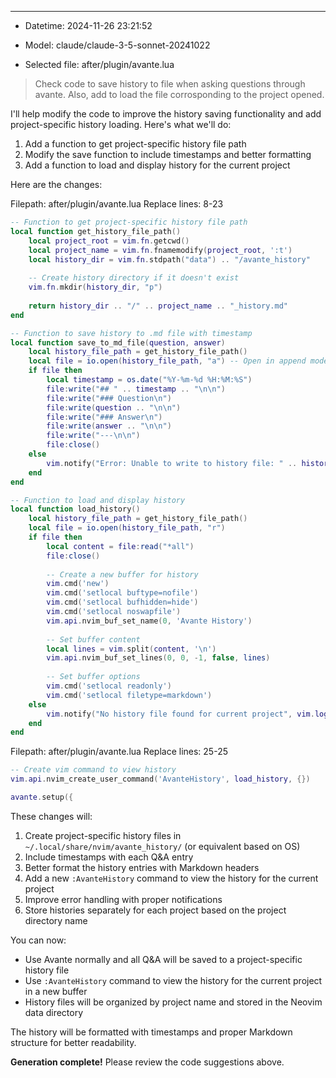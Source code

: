 ---

- Datetime: 2024-11-26 23:21:52

- Model: claude/claude-3-5-sonnet-20241022

- Selected file: after/plugin/avante.lua

> Check code to save history to file when asking questions through avante. Also, add to load the file corrosponding to the project opened.

I'll help modify the code to improve the history saving functionality and add project-specific history loading. Here's what we'll do:

1. Add a function to get project-specific history file path
2. Modify the save function to include timestamps and better formatting
3. Add a function to load and display history for the current project

Here are the changes:

Filepath: after/plugin/avante.lua
Replace lines: 8-23
```lua
-- Function to get project-specific history file path
local function get_history_file_path()
    local project_root = vim.fn.getcwd()
    local project_name = vim.fn.fnamemodify(project_root, ':t')
    local history_dir = vim.fn.stdpath("data") .. "/avante_history"
    
    -- Create history directory if it doesn't exist
    vim.fn.mkdir(history_dir, "p")
    
    return history_dir .. "/" .. project_name .. "_history.md"
end

-- Function to save history to .md file with timestamp
local function save_to_md_file(question, answer)
    local history_file_path = get_history_file_path()
    local file = io.open(history_file_path, "a") -- Open in append mode
    if file then
        local timestamp = os.date("%Y-%m-%d %H:%M:%S")
        file:write("## " .. timestamp .. "\n\n")
        file:write("### Question\n")
        file:write(question .. "\n\n")
        file:write("### Answer\n")
        file:write(answer .. "\n\n")
        file:write("---\n\n")
        file:close()
    else
        vim.notify("Error: Unable to write to history file: " .. history_file_path, vim.log.levels.ERROR)
    end
end

-- Function to load and display history
local function load_history()
    local history_file_path = get_history_file_path()
    local file = io.open(history_file_path, "r")
    if file then
        local content = file:read("*all")
        file:close()
        
        -- Create a new buffer for history
        vim.cmd('new')
        vim.cmd('setlocal buftype=nofile')
        vim.cmd('setlocal bufhidden=hide')
        vim.cmd('setlocal noswapfile')
        vim.api.nvim_buf_set_name(0, 'Avante History')
        
        -- Set buffer content
        local lines = vim.split(content, '\n')
        vim.api.nvim_buf_set_lines(0, 0, -1, false, lines)
        
        -- Set buffer options
        vim.cmd('setlocal readonly')
        vim.cmd('setlocal filetype=markdown')
    else
        vim.notify("No history file found for current project", vim.log.levels.INFO)
    end
end
```

Filepath: after/plugin/avante.lua
Replace lines: 25-25
```lua
-- Create vim command to view history
vim.api.nvim_create_user_command('AvanteHistory', load_history, {})

avante.setup({
```

These changes will:

1. Create project-specific history files in `~/.local/share/nvim/avante_history/` (or equivalent based on OS)
2. Include timestamps with each Q&A entry
3. Better format the history entries with Markdown headers
4. Add a new `:AvanteHistory` command to view the history for the current project
5. Improve error handling with proper notifications
6. Store histories separately for each project based on the project directory name

You can now:
- Use Avante normally and all Q&A will be saved to a project-specific history file
- Use `:AvanteHistory` command to view the history for the current project in a new buffer
- History files will be organized by project name and stored in the Neovim data directory

The history will be formatted with timestamps and proper Markdown structure for better readability.

**Generation complete!** Please review the code suggestions above.


